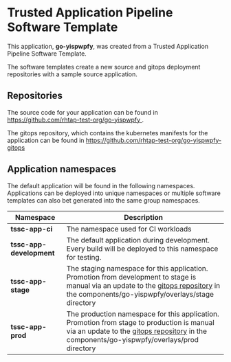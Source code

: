 # Trusted Application Pipeline Software Template

This application, **go-yispwpfy**, was created from a Trusted Application Pipeline Software Template.

The software templates create a new source and gitops deployment repositories with a sample source application. 

## Repositories

The source code for your application can be found in [https://github.com/rhtap-test-org/go-yispwpfy ](https://github.com/rhtap-test-org/go-yispwpfy ).
 
The gitops repository, which contains the kubernetes manifests for the application can be found in 
[https://github.com/rhtap-test-org/go-yispwpfy-gitops ](https://github.com/rhtap-test-org/go-yispwpfy-gitops ) 

## Application namespaces 

The default application will be found in the following namespaces. Applications can be deployed into unique namespaces or multiple software templates can also bet generated into the same group namespaces.  

|  Namespace   |  Description   |  
| -------- | -------- |
| **tssc-app-ci** | The namespace used for CI workloads |
| **tssc-app-development** | The default application during development. Every build will be deployed to this namespace for testing. |
| **tssc-app-stage** | The staging namespace for this application. Promotion from development to stage is manual via an update to the [gitops repository](https://github.com/rhtap-test-org/go-yispwpfy-gitops ) in the components/go-yispwpfy/overlays/stage directory |
| **tssc-app-prod** | The production namespace for this application. Promotion from stage to production is manual via an update to the [gitops repository](https://github.com/rhtap-test-org/go-yispwpfy-gitops ) in the components/go-yispwpfy/overlays/prod directory |